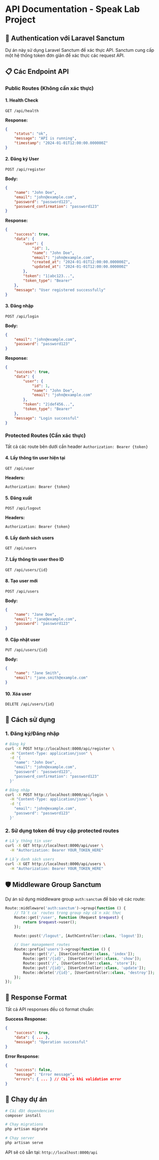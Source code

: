 # API Documentation - Speak Lab Project

## 🔐 Authentication với Laravel Sanctum

Dự án này sử dụng Laravel Sanctum để xác thực API. Sanctum cung cấp một hệ thống token đơn giản để xác thực các request API.

## 📋 Các Endpoint API

### Public Routes (Không cần xác thực)

#### 1. Health Check

```http
GET /api/health
```

**Response:**

```json
{
    "status": "ok",
    "message": "API is running",
    "timestamp": "2024-01-01T12:00:00.000000Z"
}
```

#### 2. Đăng ký User

```http
POST /api/register
```

**Body:**

```json
{
    "name": "John Doe",
    "email": "john@example.com",
    "password": "password123",
    "password_confirmation": "password123"
}
```

**Response:**

```json
{
    "success": true,
    "data": {
        "user": {
            "id": 1,
            "name": "John Doe",
            "email": "john@example.com",
            "created_at": "2024-01-01T12:00:00.000000Z",
            "updated_at": "2024-01-01T12:00:00.000000Z"
        },
        "token": "1|abc123...",
        "token_type": "Bearer"
    },
    "message": "User registered successfully"
}
```

#### 3. Đăng nhập

```http
POST /api/login
```

**Body:**

```json
{
    "email": "john@example.com",
    "password": "password123"
}
```

**Response:**

```json
{
    "success": true,
    "data": {
        "user": {
            "id": 1,
            "name": "John Doe",
            "email": "john@example.com"
        },
        "token": "2|def456...",
        "token_type": "Bearer"
    },
    "message": "Login successful"
}
```

### Protected Routes (Cần xác thực)

Tất cả các route bên dưới cần header `Authorization: Bearer {token}`

#### 4. Lấy thông tin user hiện tại

```http
GET /api/user
```

**Headers:**

```
Authorization: Bearer {token}
```

#### 5. Đăng xuất

```http
POST /api/logout
```

**Headers:**

```
Authorization: Bearer {token}
```

#### 6. Lấy danh sách users

```http
GET /api/users
```

#### 7. Lấy thông tin user theo ID

```http
GET /api/users/{id}
```

#### 8. Tạo user mới

```http
POST /api/users
```

**Body:**

```json
{
    "name": "Jane Doe",
    "email": "jane@example.com",
    "password": "password123"
}
```

#### 9. Cập nhật user

```http
PUT /api/users/{id}
```

**Body:**

```json
{
    "name": "Jane Smith",
    "email": "jane.smith@example.com"
}
```

#### 10. Xóa user

```http
DELETE /api/users/{id}
```

## 🔧 Cách sử dụng

### 1. Đăng ký/Đăng nhập

```bash
# Đăng ký
curl -X POST http://localhost:8000/api/register \
  -H "Content-Type: application/json" \
  -d '{
    "name": "John Doe",
    "email": "john@example.com",
    "password": "password123",
    "password_confirmation": "password123"
  }'

# Đăng nhập
curl -X POST http://localhost:8000/api/login \
  -H "Content-Type: application/json" \
  -d '{
    "email": "john@example.com",
    "password": "password123"
  }'
```

### 2. Sử dụng token để truy cập protected routes

```bash
# Lấy thông tin user
curl -X GET http://localhost:8000/api/user \
  -H "Authorization: Bearer YOUR_TOKEN_HERE"

# Lấy danh sách users
curl -X GET http://localhost:8000/api/users \
  -H "Authorization: Bearer YOUR_TOKEN_HERE"
```

## 🛡️ Middleware Group Sanctum

Dự án sử dụng middleware group `auth:sanctum` để bảo vệ các route:

```php
Route::middleware('auth:sanctum')->group(function () {
    // Tất cả routes trong group này cần xác thực
    Route::get('/user', function (Request $request) {
        return $request->user();
    });

    Route::post('/logout', [AuthController::class, 'logout']);

    // User management routes
    Route::prefix('users')->group(function () {
        Route::get('/', [UserController::class, 'index']);
        Route::get('/{id}', [UserController::class, 'show']);
        Route::post('/', [UserController::class, 'store']);
        Route::put('/{id}', [UserController::class, 'update']);
        Route::delete('/{id}', [UserController::class, 'destroy']);
    });
});
```

## 📝 Response Format

Tất cả API responses đều có format chuẩn:

**Success Response:**

```json
{
    "success": true,
    "data": { ... },
    "message": "Operation successful"
}
```

**Error Response:**

```json
{
    "success": false,
    "message": "Error message",
    "errors": { ... } // Chỉ có khi validation error
}
```

## 🚀 Chạy dự án

```bash
# Cài đặt dependencies
composer install

# Chạy migrations
php artisan migrate

# Chạy server
php artisan serve
```

API sẽ có sẵn tại: `http://localhost:8000/api`
